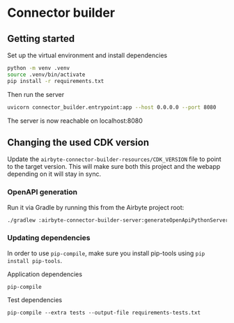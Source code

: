 # Connector builder


## Getting started 

Set up the virtual environment and install dependencies
```bash
python -m venv .venv
source .venv/bin/activate
pip install -r requirements.txt
```

Then run the server
```bash
uvicorn connector_builder.entrypoint:app --host 0.0.0.0 --port 8080
```

The server is now reachable on localhost:8080

## Changing the used CDK version

Update the `airbyte-connector-builder-resources/CDK_VERSION` file to point to the target version.
This will make sure both this project and the webapp depending on it will stay in sync.

### OpenAPI generation

Run it via Gradle by running this from the Airbyte project root: 
```bash
./gradlew :airbyte-connector-builder-server:generateOpenApiPythonServer
```

### Updating dependencies
In order to use `pip-compile`, make sure you install pip-tools using `pip install pip-tools`.

Application dependencies
```
pip-compile
```

Test dependencies
```
pip-compile --extra tests --output-file requirements-tests.txt
```
